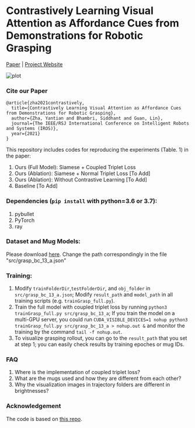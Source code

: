 # Contrastively Learning Visual Attention as Affordance Cues from Demonstrations for Robotic Grasping 


[Paper](https://drive.google.com/file/d/1NjTrwPTFbpvktXgQRivUFIH4GlB4Ksr3/view?usp=sharing) | [Project Website](https://sites.google.com/asu.edu/affordance-aware-imitation/project) 

![plot](./config/mug_exp1.png)

### Cite our Paper
```
@article{zha2021contrastively,
  title={Contrastively Learning Visual Attention as Affordance Cues from Demonstrations for Robotic Grasping},
  author={Zha, Yantian and Bhambri, Siddhant and Guan, Lin},
  journal={The IEEE/RSJ International Conference on Intelligent Robots and Systems (IROS)},
  year={2021}
}
```

This repository includes codes for reproducing the experiments (Table. 1) in the paper:
1. Ours (Full Model): Siamese + Coupled Triplet Loss
2. Ours (Ablation): Siamese + Normal Triplet Loss [To Add]
3. Ours (Ablation): Without Contrastive Learning [To Add]
4. Baseline [To Add]

### Dependencies (`pip install` with python=3.6 or 3.7):
1. pybullet
2. PyTorch
3. ray

### Dataset and Mug Models:
Please download [here](https://drive.google.com/drive/folders/11Tde7DxHVYrnt43tzGM6uyxSDaKRh4NY?usp=sharing). Change the path correspondingly in the file "src/grasp_bc_13_a.json"

### Training:
1. Modify ```trainFolderDir```,```testFolderDir```, and ```obj_folder``` in `src/grasp_bc_13_a.json`; Modify ```result_path``` and ```model_path``` in all training scripts (e.g. `trainGrasp_full.py`).
2. Train the full model with coupled triplet loss by running ```python3 trainGrasp_full.py src/grasp_bc_13_a```; If you train the model on a multi-GPU server, you could run ```CUDA_VISIBLE_DEVICES=1 nohup python3 trainGrasp_full.py src/grasp_bc_13_a > nohup.out &``` and monitor the training by the command ```tail -f nohup.out```.
3. To visualize grasping rollout, you can go to the ```result_path``` that you set at step 1; you can easily check results by training epoches or mug IDs.

### FAQ
1. Where is the implementation of coupled triplet loss?
2. What are the mugs used and how they are different from each other?
3. Why the visualization images in trajectory folders are different in brightnesses?

### Acknowledgement
The code is based on [this repo](https://github.com/irom-lab/PAC-Imitation).